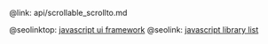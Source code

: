 @link: api/scrollable_scrollto.md

@seolinktop: [javascript ui framework](https://webix.com)
@seolink: [javascript library list](https://webix.com/widget/list/)